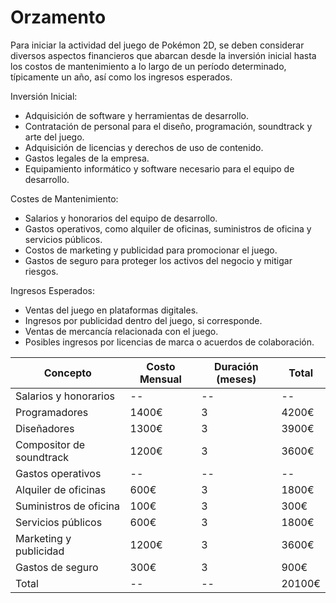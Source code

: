 # Orzamento

Para iniciar la actividad del juego de Pokémon 2D, se deben considerar diversos aspectos financieros que abarcan desde la inversión inicial hasta los costos de mantenimiento a lo largo de un período determinado, típicamente un año, así como los ingresos esperados.

Inversión Inicial:

- Adquisición de software y herramientas de desarrollo.
- Contratación de personal para el diseño, programación, soundtrack y arte del juego.
- Adquisición de licencias y derechos de uso de contenido.
- Gastos legales de la empresa.
- Equipamiento informático y software necesario para el equipo de desarrollo.

Costes de Mantenimiento:

- Salarios y honorarios del equipo de desarrollo.
- Gastos operativos, como alquiler de oficinas, suministros de oficina y servicios públicos.
- Costos de marketing y publicidad para promocionar el juego.
- Gastos de seguro para proteger los activos del negocio y mitigar riesgos.

Ingresos Esperados:

- Ventas del juego en plataformas digitales.
- Ingresos por publicidad dentro del juego, si corresponde.
- Ventas de mercancía relacionada con el juego.
- Posibles ingresos por licencias de marca o acuerdos de colaboración.

|Concepto|	Costo Mensual|	Duración (meses)|	Total|
|---------|----------|----------|---------|
|Salarios y honorarios|--|--|--|
|Programadores|	1400€|	3|	4200€|
|Diseñadores|	1300€|	3|	3900€|
|Compositor de soundtrack|	1200€|	3|	3600€|
|Gastos operativos|--|--|--|			
|Alquiler de oficinas|	600€|	3|	1800€|
|Suministros de oficina|	100€|	3|	300€|
|Servicios públicos|	600€|	3|	1800€|
|Marketing y publicidad|	1200€|	3|	3600€|
|Gastos de seguro|	300€|	3|	900€|
|Total|--|--|			20100€|